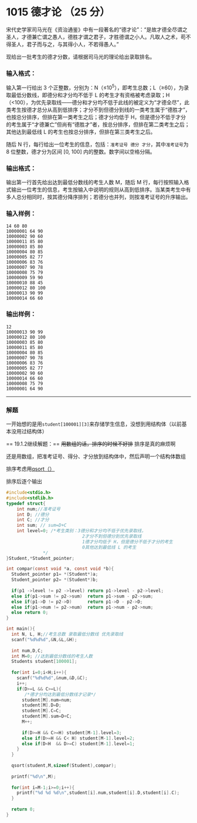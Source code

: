 # 1015 德才论 （25 分）

宋代史学家司马光在《资治通鉴》中有一段著名的“德才论”：“是故才德全尽谓之圣人，才德兼亡谓之愚人，德胜才谓之君子，才胜德谓之小人。凡取人之术，苟不得圣人，君子而与之，与其得小人，不若得愚人。”

现给出一批考生的德才分数，请根据司马光的理论给出录取排名。

### 输入格式：

输入第一行给出 3 个正整数，分别为：N（≤10<sup>5</sup>），即考生总数；L（≥60），为录取最低分数线，即德分和才分均不低于 L 的考生才有资格被考虑录取；H（<100），为优先录取线——德分和才分均不低于此线的被定义为“才德全尽”，此类考生按德才总分从高到低排序；才分不到但德分到线的一类考生属于“德胜才”，也按总分排序，但排在第一类考生之后；德才分均低于 H，但是德分不低于才分的考生属于“才德兼亡”但尚有“德胜才”者，按总分排序，但排在第二类考生之后；其他达到最低线 L 的考生也按总分排序，但排在第三类考生之后。

随后 N 行，每行给出一位考生的信息，包括：`准考证号 德分 才分`，其中`准考证号`为 8 位整数，德才分为区间 [0, 100] 内的整数。数字间以空格分隔。

### 输出格式：

输出第一行首先给出达到最低分数线的考生人数 M，随后 M 行，每行按照输入格式输出一位考生的信息，考生按输入中说明的规则从高到低排序。当某类考生中有多人总分相同时，按其德分降序排列；若德分也并列，则按准考证号的升序输出。

### 输入样例：

```in
14 60 80
10000001 64 90
10000002 90 60
10000011 85 80
10000003 85 80
10000004 80 85
10000005 82 77
10000006 83 76
10000007 90 78
10000008 75 79
10000009 59 90
10000010 88 45
10000012 80 100
10000013 90 99
10000014 66 60
```

### 输出样例：

```out
12
10000013 90 99
10000012 80 100
10000003 85 80
10000011 85 80
10000004 80 85
10000007 90 78
10000006 83 76
10000005 82 77
10000002 90 60
10000014 66 60
10000008 75 79
10000001 64 90
```

***

### 解题

一开始想的是用`student[100001][3]`来存储学生信息，没想到用结构体（以前基本没用过结构体）

== 19.1.2继续解题：==  ~~用数组的话，排序的时候不好排~~ 排序是真的麻烦啊

还是用数组，把准考证号、得分、才分放到结构体中，然后声明一个结构体数组

排序考虑用[qsort（）](http://www.runoob.com/cprogramming/c-function-qsort.html)

排序后逐个输出

```c
#include<stdio.h>
#include<stdlib.h>
typedef struct{
    int num;//准考证号
    int D; //德分
    int C; //才分
    int sum; // sum=D+C
    int level=0; /*考生类别：3德分和才分均不低于优先录取线，
                             2才分不到但德分到优先录取线
                             1德才分均低于 H，但是德分不低于才分的考生
                             0其他达到最低线 L 的考生
              */
}Student,*Student_pointer;

int compar(const void *a, const void *b){
  Student_pointer p1= *(Student*)a;
  Student_pointer p2= *(Student*)b;
  
  if(p1 ->level != p2 ->level) return p1->level - p2->level;
  else if(p1->sum != p2->sum)  return p1->sum - p2->sum;
  else if(p1->D != p2->D)      return p1->D - p2->D;
  else if(p1->num != p2->num)  return p1->num - p2->num;
  else return 0;
}

int main(){
  int N, L, H;//考生总数 录取最低分数线 优先录取线
  scanf("%d%d%d",&N,&L,&H);
  
  int num,D,C;
  int M=0; //达到最低分数线的考生人数 
  Students student[100001];
  
  for(int i=0;i<H;i++){
    scanf("%d%d%d",&num,&D,&C);
    i++;
    if(D>=L && C>=L){
       /*德才分均达到最低分数线才记录*/
      student[M].num=num;
      student[M].D=D;
      student[M].C=C;
      student[M].sum=D+C;
      M++;
      
      if(D>=H && C>=H) student[M-1].level=3;
      else if(D>=H && C< H) student[M-1].level=2;
      else if(D<H  && D>=C) student[M-1].level=1;
    } 
  }
  
  qsort(student,M,sizeof(Student),compar);
  
  printf("%d\n",M);
  
  for(int i=M-1;i>=0;i++){
    printf("%d %d %d\n",student[i].num,student[i].D,student[i].C);
  }
  
  return 0;
}
```

